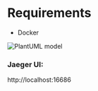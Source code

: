 # Requirements

* Docker 

![PlantUML model](http://www.plantuml.com/plantuml/png/3On13WCX203l-uhs0PLxJ_iLgaP910n2clJrvJIPmynz7Cs3r_KagIjQ3rkFwRxF6y3mMmRvZ4-SRbN5ktYfoj0uivyk68gRW944yl9gXCEGoqwvxYuj-GS0)

### Jaeger UI:

http://localhost:16686
